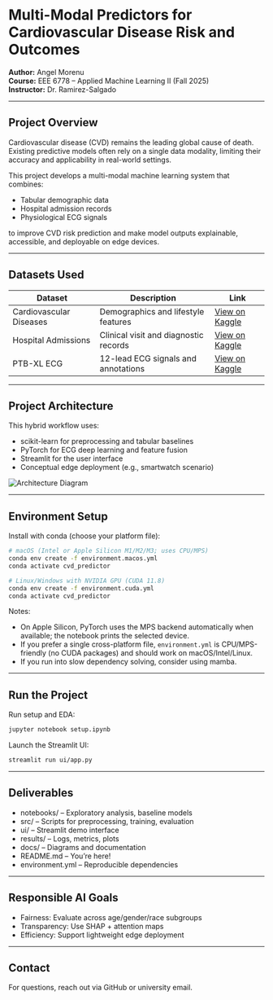 # Multi-Modal Predictors for Cardiovascular Disease Risk and Outcomes

**Author:** Angel Morenu  
**Course:** EEE 6778 – Applied Machine Learning II (Fall 2025)  
**Instructor:** Dr. Ramirez-Salgado

---

## Project Overview

Cardiovascular disease (CVD) remains the leading global cause of death. Existing predictive models often rely on a single data modality, limiting their accuracy and applicability in real-world settings.

This project develops a multi-modal machine learning system that combines:
- Tabular demographic data
- Hospital admission records
- Physiological ECG signals

to improve CVD risk prediction and make model outputs explainable, accessible, and deployable on edge devices.

---

## Datasets Used

| Dataset | Description | Link |
|--------|-------------|------|
| Cardiovascular Diseases | Demographics and lifestyle features | [View on Kaggle](https://www.kaggle.com/datasets/mexwell/cardiovascular-diseases) |
| Hospital Admissions | Clinical visit and diagnostic records | [View on Kaggle](https://www.kaggle.com/datasets/ashishsahani/hospital-admissions-data) |
| PTB-XL ECG | 12-lead ECG signals and annotations | [View on Kaggle](https://www.kaggle.com/datasets/khyeh0719/ptb-xl-dataset-reformatted) |

---

## Project Architecture

This hybrid workflow uses:
- scikit-learn for preprocessing and tabular baselines
- PyTorch for ECG deep learning and feature fusion
- Streamlit for the user interface
- Conceptual edge deployment (e.g., smartwatch scenario)

![Architecture Diagram](Project/multimodal_cvd_architecture.png)

---

## Environment Setup

Install with conda (choose your platform file):
```bash
# macOS (Intel or Apple Silicon M1/M2/M3; uses CPU/MPS)
conda env create -f environment.macos.yml
conda activate cvd_predictor

# Linux/Windows with NVIDIA GPU (CUDA 11.8)
conda env create -f environment.cuda.yml
conda activate cvd_predictor
```

Notes:
- On Apple Silicon, PyTorch uses the MPS backend automatically when available; the notebook prints the selected device.
- If you prefer a single cross-platform file, `environment.yml` is CPU/MPS-friendly (no CUDA packages) and should work on macOS/Intel/Linux.
- If you run into slow dependency solving, consider using mamba.

---

## Run the Project

Run setup and EDA:
```bash
jupyter notebook setup.ipynb
```

Launch the Streamlit UI:
```bash
streamlit run ui/app.py
```

---

## Deliverables

- notebooks/ – Exploratory analysis, baseline models
- src/ – Scripts for preprocessing, training, evaluation
- ui/ – Streamlit demo interface
- results/ – Logs, metrics, plots
- docs/ – Diagrams and documentation
- README.md – You’re here!
- environment.yml – Reproducible dependencies

---

## Responsible AI Goals

- Fairness: Evaluate across age/gender/race subgroups
- Transparency: Use SHAP + attention maps
- Efficiency: Support lightweight edge deployment

---

## Contact

For questions, reach out via GitHub or university email.

